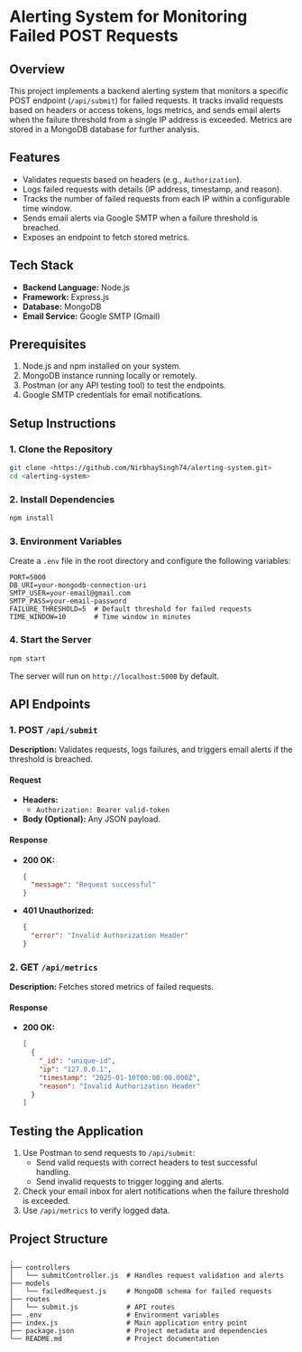 # Alerting System for Monitoring Failed POST Requests

## Overview

This project implements a backend alerting system that monitors a specific POST endpoint (`/api/submit`) for failed requests. It tracks invalid requests based on headers or access tokens, logs metrics, and sends email alerts when the failure threshold from a single IP address is exceeded. Metrics are stored in a MongoDB database for further analysis.

## Features

- Validates requests based on headers (e.g., `Authorization`).
- Logs failed requests with details (IP address, timestamp, and reason).
- Tracks the number of failed requests from each IP within a configurable time window.
- Sends email alerts via Google SMTP when a failure threshold is breached.
- Exposes an endpoint to fetch stored metrics.

## Tech Stack

- **Backend Language:** Node.js
- **Framework:** Express.js
- **Database:** MongoDB
- **Email Service:** Google SMTP (Gmail)

## Prerequisites

1. Node.js and npm installed on your system.
2. MongoDB instance running locally or remotely.
3. Postman (or any API testing tool) to test the endpoints.
4. Google SMTP credentials for email notifications.

## Setup Instructions

### 1. Clone the Repository

```bash
git clone <https://github.com/NirbhaySingh74/alerting-system.git>
cd <alerting-system>
```

### 2. Install Dependencies

```bash
npm install
```

### 3. Environment Variables

Create a `.env` file in the root directory and configure the following variables:

```env
PORT=5000
DB_URI=your-mongodb-connection-uri
SMTP_USER=your-email@gmail.com
SMTP_PASS=your-email-password
FAILURE_THRESHOLD=5  # Default threshold for failed requests
TIME_WINDOW=10       # Time window in minutes
```

### 4. Start the Server

```bash
npm start
```

The server will run on `http://localhost:5000` by default.

## API Endpoints

### 1. POST `/api/submit`

**Description:** Validates requests, logs failures, and triggers email alerts if the threshold is breached.

#### Request

- **Headers:**
  - `Authorization: Bearer valid-token`
- **Body (Optional):** Any JSON payload.

#### Response

- **200 OK:**
  ```json
  {
    "message": "Request successful"
  }
  ```
- **401 Unauthorized:**
  ```json
  {
    "error": "Invalid Authorization Header"
  }
  ```

### 2. GET `/api/metrics`

**Description:** Fetches stored metrics of failed requests.

#### Response

- **200 OK:**
  ```json
  [
    {
      "_id": "unique-id",
      "ip": "127.0.0.1",
      "timestamp": "2025-01-10T00:00:00.000Z",
      "reason": "Invalid Authorization Header"
    }
  ]
  ```

## Testing the Application

1. Use Postman to send requests to `/api/submit`:
   - Send valid requests with correct headers to test successful handling.
   - Send invalid requests to trigger logging and alerts.
2. Check your email inbox for alert notifications when the failure threshold is exceeded.
3. Use `/api/metrics` to verify logged data.

## Project Structure

```
.
├── controllers
│   └── submitController.js  # Handles request validation and alerts
├── models
│   └── failedRequest.js     # MongoDB schema for failed requests
├── routes
│   └── submit.js            # API routes
├── .env                     # Environment variables
├── index.js                 # Main application entry point
├── package.json             # Project metadata and dependencies
└── README.md                # Project documentation
```
